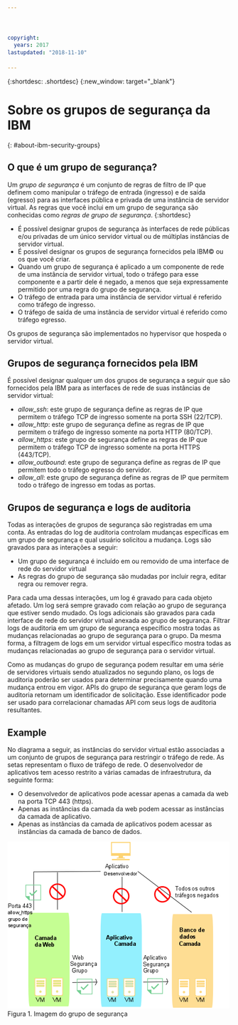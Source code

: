 ```yaml
---



copyright:
  years: 2017
lastupdated: "2018-11-10"

---
```


{:shortdesc: .shortdesc}
{:new_window: target="_blank"}

# Sobre os grupos de segurança da IBM
{: #about-ibm-security-groups}

## O que é um grupo de segurança?
Um *grupo de segurança* é um conjunto de regras de filtro de IP que definem como manipular o tráfego de
entrada (ingresso) e de saída (egresso) para as interfaces pública e privada de uma instância de servidor virtual. As
regras que você inclui em um grupo de segurança são conhecidas como *regras de grupo de segurança*.
{:shortdesc}

* É possível designar grupos de segurança às interfaces de rede públicas e/ou privadas de um único servidor virtual ou de múltiplas instâncias de servidor virtual.
* É possível designar os grupos de segurança fornecidos pela IBM© ou os que você criar.
* Quando um grupo de segurança é aplicado a um componente de rede de uma instância de servidor virtual, todo o tráfego para esse componente e a partir dele é negado, a menos que seja expressamente permitido por uma regra do grupo de segurança.
* O tráfego de entrada para uma instância de servidor virtual é referido como tráfego de ingresso.
* O tráfego de saída de uma instância de servidor virtual é referido como tráfego egresso.

Os grupos de segurança são implementados no hypervisor que hospeda o servidor virtual.

## Grupos de segurança fornecidos pela IBM
É possível designar qualquer um dos grupos de segurança a seguir que são fornecidos pela IBM para as interfaces
de rede de suas instâncias de servidor virtual:

* *allow_ssh*: este grupo de segurança define as regras de IP que permitem o tráfego TCP de ingresso somente na porta SSH (22/TCP).
* *allow_http*: este grupo de segurança define as regras de IP que permitem o tráfego de ingresso somente na porta HTTP (80/TCP).
* *allow_https*: este grupo de segurança define as regras de IP que permitem o tráfego TCP de ingresso somente na porta HTTPS (443/TCP).
* *allow_outbound*: este grupo de segurança define as regras de IP que permitem todo o tráfego egresso do servidor.
* *allow_all*: este grupo de segurança define as regras de IP que permitem todo o tráfego de ingresso em todas as portas.

## Grupos de segurança e logs de auditoria
Todas as interações de grupos de segurança são registradas em uma conta. As entradas do log de auditoria controlam mudanças específicas em um grupo de segurança e qual usuário solicitou a mudança. Logs são gravados para as interações a seguir:
* Um grupo de segurança é incluído em ou removido de uma interface de rede do servidor virtual
* As regras do grupo de segurança são mudadas por incluir regra, editar regra ou remover regra.

Para cada uma dessas interações, um log é gravado para cada objeto afetado. Um log será sempre gravado com relação ao grupo de segurança que estiver sendo mudado. Os logs adicionais são gravados para cada interface de rede do servidor virtual anexada ao grupo de segurança. Filtrar logs de auditoria em um grupo de segurança específico mostra todas as mudanças relacionadas ao grupo de segurança para o grupo. Da mesma forma, a filtragem de logs em um servidor virtual específico mostra todas as mudanças relacionadas ao grupo de segurança para o servidor virtual.

Como as mudanças do grupo de segurança podem resultar em uma série de servidores virtuais sendo atualizados no segundo plano, os logs de auditoria poderão ser usados para determinar precisamente quando uma mudança entrou em vigor.  APIs do grupo de segurança que geram logs de auditoria retornam um identificador de solicitação. Esse identificador pode ser usado para correlacionar chamadas API com seus logs de auditoria resultantes.

## Example
No diagrama a seguir, as instâncias do servidor virtual estão associadas a um conjunto de grupos de segurança para restringir o tráfego de rede. As setas representam o fluxo de tráfego de rede. O desenvolvedor de aplicativos tem acesso restrito a várias camadas de infraestrutura, da seguinte forma:

* O desenvolvedor de aplicativos pode acessar apenas a camada da web na porta TCP 443 (https).
* Apenas as instâncias da camada da web podem acessar as instâncias da camada de aplicativo.
* Apenas as instâncias da camada de aplicativos podem acessar as instâncias da camada de banco de dados.

![ Imagem de Grupo de segurança](images/SecurityGroups.png "A imagem mostra o fluxo do tráfego de rede com um conjunto de grupos de segurança ativado") Figura 1. Imagem do grupo de segurança
